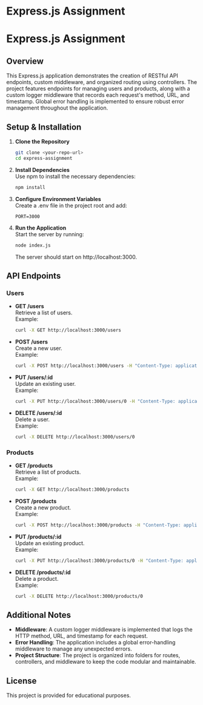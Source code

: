# Express.js Assignment

# Express.js Assignment

## Overview
This Express.js application demonstrates the creation of RESTful API endpoints, custom middleware, and organized routing using controllers. The project features endpoints for managing users and products, along with a custom logger middleware that records each request's method, URL, and timestamp. Global error handling is implemented to ensure robust error management throughout the application.

## Setup & Installation

1. **Clone the Repository**
   ```bash
   git clone <your-repo-url>
   cd express-assignment


2. **Install Dependencies**  
   Use npm to install the necessary dependencies:
   ```bash
   npm install
   ```

3. **Configure Environment Variables**  
   Create a .env file in the project root and add:
   ```env
   PORT=3000
   ```

4. **Run the Application**  
   Start the server by running:
   ```bash
   node index.js
   ```
   The server should start on http://localhost:3000.

## API Endpoints

### Users
- **GET /users**  
  Retrieve a list of users.  
  Example:
  ```bash
  curl -X GET http://localhost:3000/users
  ```

- **POST /users**  
  Create a new user.  
  Example:
  ```bash
  curl -X POST http://localhost:3000/users -H "Content-Type: application/json" -d '{"name": "Alice"}'
  ```

- **PUT /users/:id**  
  Update an existing user.  
  Example:
  ```bash
  curl -X PUT http://localhost:3000/users/0 -H "Content-Type: application/json" -d '{"name": "Alice Updated"}'
  ```

- **DELETE /users/:id**  
  Delete a user.  
  Example:
  ```bash
  curl -X DELETE http://localhost:3000/users/0
  ```

### Products
- **GET /products**  
  Retrieve a list of products.  
  Example:
  ```bash
  curl -X GET http://localhost:3000/products
  ```

- **POST /products**  
  Create a new product.  
  Example:
  ```bash
  curl -X POST http://localhost:3000/products -H "Content-Type: application/json" -d '{"name": "Widget", "price": 9.99}'
  ```

- **PUT /products/:id**  
  Update an existing product.  
  Example:
  ```bash
  curl -X PUT http://localhost:3000/products/0 -H "Content-Type: application/json" -d '{"name": "Widget Pro", "price": 19.99}'
  ```

- **DELETE /products/:id**  
  Delete a product.  
  Example:
  ```bash
  curl -X DELETE http://localhost:3000/products/0
  ```

## Additional Notes
- **Middleware**: A custom logger middleware is implemented that logs the HTTP method, URL, and timestamp for each request.
- **Error Handling**: The application includes a global error-handling middleware to manage any unexpected errors.
- **Project Structure**: The project is organized into folders for routes, controllers, and middleware to keep the code modular and maintainable.

## License
This project is provided for educational purposes.
